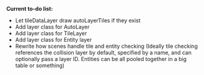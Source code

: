 **Current to-do list:**
- Let tileDataLayer draw autoLayerTiles if they exist
- Add layer class for AutoLayer
- Add layer class for TileLayer
- Add layer class for Entity layer
- Rewrite how scenes handle tile and entity checking (Ideally tile checking references the collision layer by default, specified by a name, and can optionally pass a layer ID. Entities can be all pooled together in a big table or something)